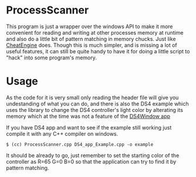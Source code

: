 # ProcessScanner

This program is just a wrapper over the windows API to make it more convenient for reading and writing at other processes memory at runtime and also do a little bit of pattern matching in memory chucks. Just like [CheatEngine](https://www.cheatengine.org/) does.
Though this is much simpler, and is missing a lot of useful features, it can still be quite handy to have it for doing a little script to "hack" into some program's memory.

# Usage

As the code for it is very small only reading the header file will give you undestanding of what you can do, and there is also the DS4 example which uses the library to change the DS4 controller's light color by alterating its memory which at the time was not a feature of the [DS4Window app](https://ds4-windows.com/)

If you have DS4 app and want to see if the example still working just compile it with any C++ compiler on windows.

```console
$ (cc) ProcessScanner.cpp DS4_app_Example.cpp -o example
```

It should be already to go, just remember to set the starting color of the controller as R=65 G=0 B=0 so that the application can try to find it by pattern matching.
